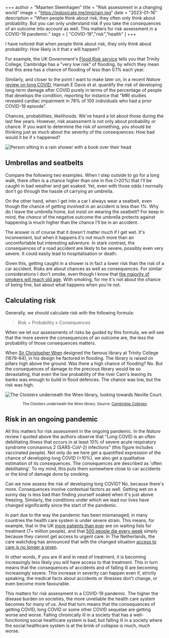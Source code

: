 +++
author = "Maarten Steenhagen"
title = "Risk assessment in a changing world"
image = "https://indoxicate.me/img/rain.jpg"
date = "2023-01-16"
description = "When people think about risk, they often only think about probability. But you can only understand risk if you take the consequences of an outcome into account as well. This matters for risk assessment in a COVID-19 pandemic."
tags = [
    "COVID-19","risk","health"
]
+++


I have noticed that when people think about risk, they only think about probability: How likely is it that _x_ will happen? 

For example, the UK Government's [Flood Risk service](https://www.gov.uk/check-long-term-flood-risk) tells you that Trinity College, Cambridge has a "very low risk" of flooding, by which they mean that this area has a chance of flooding of less than 0.1% each year. 

Similarly, and closer to the point I want to make later on, in a recent _Nature_ [review on long COVID](https://www.nature.com/articles/s41579-022-00846-2.epdf), Hannah E Davis et al. quantify the risk of developing long-term damage after COVID purely in terms of the percentage of people that develops the condition, reporting for instance that "MRI studies revealed cardiac impairment in 78% of 100 individuals who had a prior COVID-19 episode".

Chances, probabilities, likelihoods. We've heard a lot about those during the last few years. However, risk assessment is not only about probability or chance. If you want to determine the risk of something, you should be thinking just as much about the severity of the consequences: How bad would it be if x happened? 


![Person sitting in a rain shower with a book over their head](../img/rain.jpg)


## Umbrellas and seatbelts 

Compare the following two examples. When I step outside to go for a long walk, there often is a chance higher than one in five (>20%) that I'll be caught in bad weather and get soaked. Yet, even with those odds I normally don't go through the hassle of carrying an umbrella. 

On the other hand, when I get into a car I always wear a seatbelt, even though the chance of getting involved in an accident is less than 1%. Why do I leave the umbrella home, but insist on wearing the seatbelt? For keep in mind, the _chance_ of the negative outcome the umbrella protects against happening is much higher than the chance I'll be in an accident.

The answer is of course that it doesn't matter much if I get wet. It's inconvenient, but when it happens it's not much more than an uncomfortable but interesting adventure. In stark contrast, the consequences of a road accident are likely to be severe, possibly even very severe. It could easily lead to hospitalisation or death. 

Given this, getting caught in a shower is in fact a lower risk than the risk of a car accident. Risks are about chances as well as consequences. For similar considerations I don't smoke, even though I know that [the majority of smokers will reach old age](https://www.cbs.nl/en-gb/news/2017/37/heavy-smokers-cut-their-lifespan-by-13-years-on-average). With smoking, for me it's not about the chance of being fine, but about what happens when you're not. 

## Calculating risk 

Generally, we should calculate risk with the following formula: 

> Risk = Probability x Consequences

When we let our assessments of risks be guided by this formula, we will see that the more severe the consequences of an outcome are, the less the probability of those consequences matters. 

When [Sir Christopher Wren](https://en.wikipedia.org/wiki/Christopher_Wren) designed the famous library at Trinity College (1676–84), in his design he factored in flooding. The library is raised on pillars high above the ground. Was there a high chance of flooding? No. But the consequences of damage to the precious library would be so devastating, that even the low probability of the river Cam's leaving its banks was enough to build in flood defences. The chance was low, but the risk was high.

![The Cloisters underneath the Wren library, looking towards Neville Court.](../img/wren-cloister.jpg)

<small><center>The Cloisters underneath the Wren library. Source: [Cambridge Colleges](https://www.cambridge-colleges.co.uk/trinity-college/wren-library/)</center></small>

## Risk in an ongoing pandemic 

All this matters for risk assessment in the ongoing pandemic. In the _Nature_ review I quoted above the authors observe that "Long COVID is an often debilitating illness that occurs in at least 10% of severe acute respiratory syndrome coronavirus 2 (SARS-CoV-2) infections" (this figure includes vaccinated people). Not only do we here get a quantified expression of the chance of developing long COVID (>10%), we also get a qualitative estimation of its consequences. The consequences are described as 'often debilitating'. To my mind, this puts them somewhere close to car accidents or the kind of damage done by smoking. 

Can we now assess the risk of developing long COVID? No, because there's more. Consequences involve contextual factors as well. Getting wet on a sunny day is less bad than finding yourself soaked when it's just above freezing. Similarly, the conditions under which we lead our lives have changed significantly since the start of the pandemic. 

In part due to the way the pandemic has been mismanaged, in many countries the health care system is under severe strain. This means, for example, that in the UK [more patients than ever](https://www.bma.org.uk/advice-and-support/nhs-delivery-and-workforce/pressures/nhs-backlog-data-analysis) are on waiting lists for treatment (7+ million people), and that [500 people die every week](https://www.bbc.com/news/blogs-the-papers-64142327) simply because they cannot get access to urgent care. In The Netherlands, the care watchdog has announced that with the changed situation [access to care is no longer a given](https://www.pw.nl/nieuws/2022/nza-waarschuwt-zorg-is-niet-meer-vanzelfsprekend). 

In other words, if you are ill and in need of treatment, it is becoming increasingly less likely you will have access to that treatment. This in turn means that the consequences of accidents and of falling ill are becoming increasingly severe. This increase in severity can happen even if, strictly speaking, the medical facts about accidents or illnesses don't change, or even become more favourable. 

This matters for risk assessment in a COVID-19 pandemic. The higher the disease burden on societies, the more unreliable the health care system becomes for many of us. And that turn means that the consequences of getting COVID, long COVID or some other COVID sequelae are getting worse and worse. Falling chronically ill in a society that has a well-functioning social healthcare system is bad, but falling ill in a society where the social healthcare system is at the brink of collapse is much, much worse.

